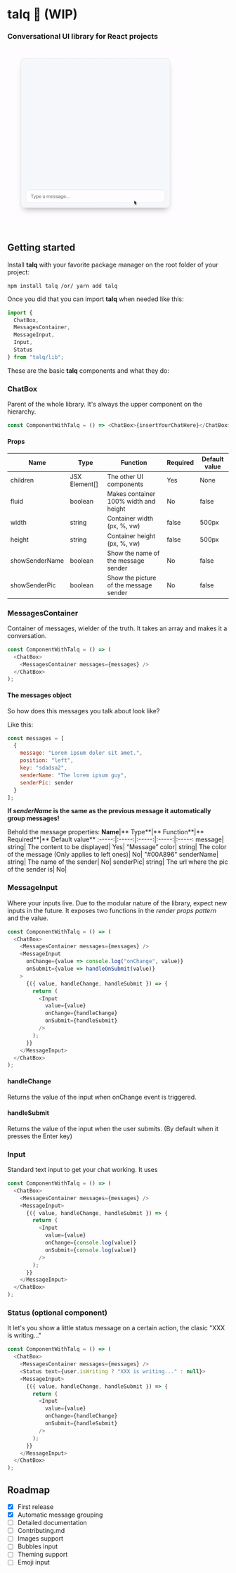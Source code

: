 # talq 💬 (WIP)

### Conversational UI library for React projects

<img src="https://raw.githubusercontent.com/guidovizoso/talq/master/demo.gif" width="400">

## Getting started

Install **talq** with your favorite package manager on the root folder of your project:

    npm install talq /or/ yarn add talq

Once you did that you can import **talq** when needed like this:

```javascript
import {
  ChatBox,
  MessagesContainer,
  MessageInput,
  Input,
  Status
} from "talq/lib";
```

These are the basic **talq** components and what they do:

### ChatBox

Parent of the whole library. It's always the upper component on the hierarchy.

```javascript
const ComponentWithTalq = () => <ChatBox>{insertYourChatHere}</ChatBox>;
```

#### Props

| **Name**       | **Type**      | **Function**                           | **Required** | **Default value** |
| -------------- | ------------- | -------------------------------------- | ------------ | ----------------- |
| children       | JSX Element[] | The other UI components                | Yes          | None              |
| fluid          | boolean       | Makes container 100% width and height  | No           | false             |
| width          | string        | Container width (px, %, vw)            | false        | 500px             |
| height         | string        | Container height (px, %, vw)           | false        | 500px             |
| showSenderName | boolean       | Show the name of the message sender    | No           | false             |
| showSenderPic  | boolean       | Show the picture of the message sender | No           | false             |

### MessagesContainer

Container of messages, wielder of the truth. It takes an array and makes it a conversation.

```javascript
const ComponentWithTalq = () => (
  <ChatBox>
    <MessagesContainer messages={messages} />
  </ChatBox>
);
```

#### The messages object

So how does this messages you talk about look like?

Like this:

```javascript
const messages = [
  {
    message: "Lorem ipsum dolor sit amet.",
    position: "left",
    key: "sdadsa2",
    senderName: "The lorem ipsum guy",
    senderPic: sender
  }
];
```

**If _senderName_ is the same as the previous message it automatically group messages!**

Behold the message properties:
**Name**|** Type**|** Function**|** Required**|** Default value**
:-----:|:-----:|:-----:|:-----:|:-----:
message| string| The content to be displayed| Yes| “Message”
color| string| The color of the message (Only applies to left ones)| No| "#00A896"
senderName| string| The name of the sender| No|
senderPic| string| The url where the pic of the sender is| No|

### MessageInput

Where your inputs live. Due to the modular nature of the library, expect new inputs in the future.
It exposes two functions in the _render props pattern_ and the value.

```javascript
const ComponentWithTalq = () => (
  <ChatBox>
    <MessagesContainer messages={messages} />
    <MessageInput
      onChange={value => console.log("onChange", value)}
      onSubmit={value => handleOnSubmit(value)}
    >
      {({ value, handleChange, handleSubmit }) => {
        return (
          <Input
            value={value}
            onChange={handleChange}
            onSubmit={handleSubmit}
          />
        );
      }}
    </MessageInput>
  </ChatBox>
);
```

#### handleChange

Returns the value of the input when onChange event is triggered.

#### handleSubmit

Returns the value of the input when the user submits. (By default when it presses the Enter key)

### Input

Standard text input to get your chat working. It uses

```javascript
const ComponentWithTalq = () => (
  <ChatBox>
    <MessagesContainer messages={messages} />
    <MessageInput>
      {({ value, handleChange, handleSubmit }) => {
        return (
          <Input
            value={value}
            onChange={console.log(value)}
            onSubmit={console.log(value)}
          />
        );
      }}
    </MessageInput>
  </ChatBox>
);
```

### Status (optional component)

It let's you show a little status message on a certain action, the clasic "XXX is writing..."

```javascript
const ComponentWithTalq = () => (
  <ChatBox>
    <MessagesContainer messages={messages} />
    <Status text={user.isWriting ? "XXX is writing..." : null}>
    <MessageInput>
      {({ value, handleChange, handleSubmit }) => {
        return (
          <Input
            value={value}
            onChange={handleChange}
            onSubmit={handleSubmit}
          />
        );
      }}
    </MessageInput>
  </ChatBox>
);
```

## Roadmap

- [x] First release
- [x] Automatic message grouping
- [ ] Detailed documentation
- [ ] Contributing.md
- [ ] Images support
- [ ] Bubbles input
- [ ] Theming support
- [ ] Emoji input
